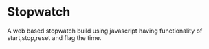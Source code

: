 # Stopwatch

A web based stopwatch build using javascript having functionality of start,stop,reset and flag the time.
